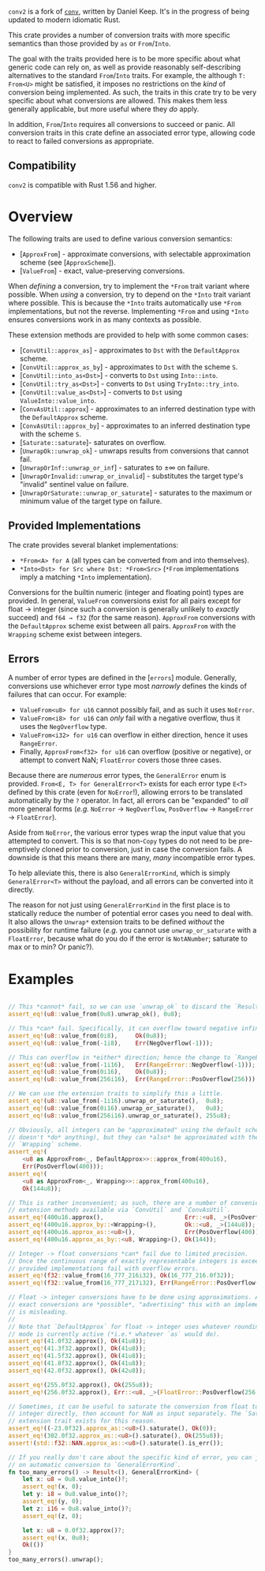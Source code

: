 
`conv2` is a fork of [`conv`](https://github.com/DanielKeep/rust-conv/),
written by Daniel Keep. It's in the progress of being updated to modern
idiomatic Rust.

<!-- cargo-sync-readme start -->


This crate provides a number of conversion traits with more specific
semantics than those provided by `as` or `From`/`Into`.

The goal with the traits provided here is to be more specific about what
generic code can rely on, as well as provide reasonably self-describing
alternatives to the standard `From`/`Into` traits. For example, the
although `T: From<U>` might be satisfied, it imposes no restrictions on
the *kind* of conversion being implemented. As such, the traits in this
crate try to be very specific about what conversions are allowed. This
makes them less generally applicable, but more useful where they *do*
apply.

In addition, `From`/`Into` requires all conversions to succeed or panic.
All conversion traits in this crate define an associated error type,
allowing code to react to failed conversions as appropriate.

## Compatibility

`conv2` is compatible with Rust 1.56 and higher.

# Overview

The following traits are used to define various conversion semantics:

- [`ApproxFrom`] - approximate conversions, with selectable approximation
  scheme (see [`ApproxScheme`]).
- [`ValueFrom`] - exact, value-preserving conversions.

When *defining* a conversion, try to implement the `*From` trait variant
where possible. When *using* a conversion, try to depend on the `*Into`
trait variant where possible. This is because the `*Into` traits
automatically use `*From` implementations, but not the reverse.
Implementing `*From` and using `*Into` ensures conversions work in as many
contexts as possible.

These extension methods are provided to help with some common cases:

- [`ConvUtil::approx_as`] - approximates to `Dst` with the `DefaultApprox`
  scheme.
- [`ConvUtil::approx_as_by`] - approximates to `Dst` with the scheme `S`.
- [`ConvUtil::into_as<Dst>`] - converts to `Dst` using `Into::into`.
- [`ConvUtil::try_as<Dst>`] - converts to `Dst` using `TryInto::try_into`.
- [`ConvUtil::value_as<Dst>`] - converts to `Dst` using
  `ValueInto::value_into`.
- [`ConvAsUtil::approx`] - approximates to an inferred destination type
  with the `DefaultApprox` scheme.
- [`ConvAsUtil::approx_by`] - approximates to an inferred destination type
  with the scheme `S`.
- [`Saturate::saturate`]- saturates on overflow.
- [`UnwrapOk::unwrap_ok`] - unwraps results from conversions that cannot
  fail.
- [`UnwrapOrInf::unwrap_or_inf`] - saturates to ±∞ on failure.
- [`UnwrapOrInvalid::unwrap_or_invalid`] - substitutes the target type's
  "invalid" sentinel value on failure.
- [`UnwrapOrSaturate::unwrap_or_saturate`] - saturates to the maximum or
  minimum value of the target type on failure.

## Provided Implementations

The crate provides several blanket implementations:

- `*From<A> for A` (all types can be converted from and into themselves).
- `*Into<Dst> for Src where Dst: *From<Src>` (`*From` implementations imply
  a matching `*Into` implementation).

Conversions for the builtin numeric (integer and floating point) types are
provided. In general, `ValueFrom` conversions exist for all pairs except
for float → integer (since such a conversion is generally unlikely to
*exactly* succeed) and `f64 → f32` (for the same reason). `ApproxFrom`
conversions with the `DefaultApprox` scheme exist between all pairs.
`ApproxFrom` with the `Wrapping` scheme exist between integers.

## Errors

A number of error types are defined in the [`errors`] module. Generally,
conversions use whichever error type most *narrowly* defines the kinds of
failures that can occur. For example:

- `ValueFrom<u8> for u16` cannot possibly fail, and as such it uses
  `NoError`.
- `ValueFrom<i8> for u16` can *only* fail with a negative overflow, thus it
  uses the `NegOverflow` type.
- `ValueFrom<i32> for u16` can overflow in either direction, hence it uses
  `RangeError`.
- Finally, `ApproxFrom<f32> for u16` can overflow (positive or negative),
  or attempt to convert NaN; `FloatError` covers those three cases.

Because there are *numerous* error types, the `GeneralError` enum is
provided. `From<E, T> for GeneralError<T>` exists for each error type
`E<T>` defined by this crate (even for `NoError`!), allowing errors to be
translated automatically by the `?` operator. In fact, all errors can be
"expanded" to *all* more general forms (*e.g.* `NoError` → `NegOverflow`,
`PosOverflow` → `RangeError` → `FloatError`).

Aside from `NoError`, the various error types wrap the input value that you
attempted to convert. This is so that non-`Copy` types do not need to be
pre-emptively cloned prior to conversion, just in case the conversion
fails. A downside is that this means there are many, *many* incompatible
error types.

To help alleviate this, there is also `GeneralErrorKind`, which is simply
`GeneralError<T>` without the payload, and all errors can be converted
into it directly.

The reason for not just using `GeneralErrorKind` in the first place is to
statically reduce the number of potential error cases you need to deal
with. It also allows the `Unwrap*` extension traits to be defined *without*
the possibility for runtime failure (*e.g.* you cannot use
`unwrap_or_saturate` with a `FloatError`, because what do you do if the
error is `NotANumber`; saturate to max or to min?  Or panic?).

# Examples

```rust

// This *cannot* fail, so we can use `unwrap_ok` to discard the `Result`.
assert_eq!(u8::value_from(0u8).unwrap_ok(), 0u8);

// This *can* fail. Specifically, it can overflow toward negative infinity.
assert_eq!(u8::value_from(0i8),     Ok(0u8));
assert_eq!(u8::value_from(-1i8),    Err(NegOverflow(-1)));

// This can overflow in *either* direction; hence the change to `RangeError`.
assert_eq!(u8::value_from(-1i16),   Err(RangeError::NegOverflow(-1)));
assert_eq!(u8::value_from(0i16),    Ok(0u8));
assert_eq!(u8::value_from(256i16),  Err(RangeError::PosOverflow(256)));

// We can use the extension traits to simplify this a little.
assert_eq!(u8::value_from(-1i16).unwrap_or_saturate(),  0u8);
assert_eq!(u8::value_from(0i16).unwrap_or_saturate(),   0u8);
assert_eq!(u8::value_from(256i16).unwrap_or_saturate(), 255u8);

// Obviously, all integers can be "approximated" using the default scheme (it
// doesn't *do* anything), but they can *also* be approximated with the
// `Wrapping` scheme.
assert_eq!(
    <u8 as ApproxFrom<_, DefaultApprox>>::approx_from(400u16),
    Err(PosOverflow(400)));
assert_eq!(
    <u8 as ApproxFrom<_, Wrapping>>::approx_from(400u16),
    Ok(144u8));

// This is rather inconvenient; as such, there are a number of convenience
// extension methods available via `ConvUtil` and `ConvAsUtil`.
assert_eq!(400u16.approx(),                       Err::<u8, _>(PosOverflow(400)));
assert_eq!(400u16.approx_by::<Wrapping>(),        Ok::<u8, _>(144u8));
assert_eq!(400u16.approx_as::<u8>(),              Err(PosOverflow(400)));
assert_eq!(400u16.approx_as_by::<u8, Wrapping>(), Ok(144));

// Integer -> float conversions *can* fail due to limited precision.
// Once the continuous range of exactly representable integers is exceeded, the
// provided implementations fail with overflow errors.
assert_eq!(f32::value_from(16_777_216i32), Ok(16_777_216.0f32));
assert_eq!(f32::value_from(16_777_217i32), Err(RangeError::PosOverflow(16_777_217)));

// Float -> integer conversions have to be done using approximations. Although
// exact conversions are *possible*, "advertising" this with an implementation
// is misleading.
//
// Note that `DefaultApprox` for float -> integer uses whatever rounding
// mode is currently active (*i.e.* whatever `as` would do).
assert_eq!(41.0f32.approx(), Ok(41u8));
assert_eq!(41.3f32.approx(), Ok(41u8));
assert_eq!(41.5f32.approx(), Ok(41u8));
assert_eq!(41.8f32.approx(), Ok(41u8));
assert_eq!(42.0f32.approx(), Ok(42u8));

assert_eq!(255.0f32.approx(), Ok(255u8));
assert_eq!(256.0f32.approx(), Err::<u8, _>(FloatError::PosOverflow(256.0)));

// Sometimes, it can be useful to saturate the conversion from float to
// integer directly, then account for NaN as input separately. The `Saturate`
// extension trait exists for this reason.
assert_eq!((-23.0f32).approx_as::<u8>().saturate(), Ok(0));
assert_eq!(302.0f32.approx_as::<u8>().saturate(), Ok(255u8));
assert!(std::f32::NAN.approx_as::<u8>().saturate().is_err());

// If you really don't care about the specific kind of error, you can just rely
// on automatic conversion to `GeneralErrorKind`.
fn too_many_errors() -> Result<(), GeneralErrorKind> {
    let x: u8 = 0u8.value_into()?;
    assert_eq!(x, 0);
    let y: i8 = 0u8.value_into()?;
    assert_eq!(y, 0);
    let z: i16 = 0u8.value_into()?;
    assert_eq!(z, 0);

    let x: u8 = 0.0f32.approx()?;
    assert_eq!(x, 0u8);
    Ok(())
}
too_many_errors().unwrap();
```

<!-- cargo-sync-readme end -->
